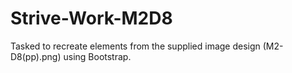 # Strive-Work-M2D8
 
Tasked to recreate elements from the supplied image design (M2-D8(pp).png) using Bootstrap.
